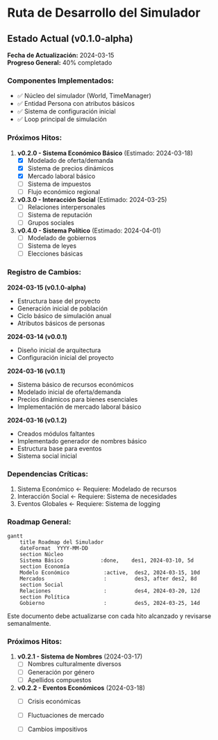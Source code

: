 # Ruta de Desarrollo del Simulador

## Estado Actual (v0.1.0-alpha)
**Fecha de Actualización:** 2024-03-15  
**Progreso General:** 40% completado

### Componentes Implementados:
- ✅ Núcleo del simulador (World, TimeManager)
- ✅ Entidad Persona con atributos básicos
- ✅ Sistema de configuración inicial
- ✅ Loop principal de simulación

### Próximos Hitos:
1. **v0.2.0 - Sistema Económico Básico** (Estimado: 2024-03-18)
   - [x] Modelado de oferta/demanda
   - [x] Sistema de precios dinámicos
   - [x] Mercado laboral básico
   - [ ] Sistema de impuestos
   - [ ] Flujo económico regional

2. **v0.3.0 - Interacción Social** (Estimado: 2024-03-25)
   - [ ] Relaciones interpersonales
   - [ ] Sistema de reputación
   - [ ] Grupos sociales

3. **v0.4.0 - Sistema Político** (Estimado: 2024-04-01)
   - [ ] Modelado de gobiernos
   - [ ] Sistema de leyes
   - [ ] Elecciones básicas

### Registro de Cambios:
**2024-03-15 (v0.1.0-alpha)**
- Estructura base del proyecto
- Generación inicial de población
- Ciclo básico de simulación anual
- Atributos básicos de personas

**2024-03-14 (v0.0.1)**
- Diseño inicial de arquitectura
- Configuración inicial del proyecto

**2024-03-16 (v0.1.1)**
- Sistema básico de recursos económicos
- Modelado inicial de oferta/demanda
- Precios dinámicos para bienes esenciales
- Implementación de mercado laboral básico

**2024-03-16 (v0.1.2)**
- Creados módulos faltantes
- Implementado generador de nombres básico
- Estructura base para eventos
- Sistema social inicial

### Dependencias Críticas:
1. Sistema Económico ← Requiere: Modelado de recursos
2. Interacción Social ← Requiere: Sistema de necesidades
3. Eventos Globales ← Requiere: Sistema de logging

### Roadmap General:
```mermaid
gantt
    title Roadmap del Simulador
    dateFormat  YYYY-MM-DD
    section Núcleo
    Sistema Básico            :done,    des1, 2024-03-10, 5d
    section Economía
    Modelo Económico           :active,  des2, 2024-03-15, 10d
    Mercados                   :         des3, after des2, 8d
    section Social
    Relaciones                 :         des4, 2024-03-20, 12d
    section Política
    Gobierno                   :         des5, 2024-03-25, 14d
```

Este documento debe actualizarse con cada hito alcanzado y revisarse semanalmente.

### Próximos Hitos:
1. **v0.2.1 - Sistema de Nombres** (2024-03-17)
   - [ ] Nombres culturalmente diversos
   - [ ] Generación por género
   - [ ] Apellidos compuestos

2. **v0.2.2 - Eventos Económicos** (2024-03-18)
   - [ ] Crisis económicas
   - [ ] Fluctuaciones de mercado
   - [ ] Cambios impositivos

